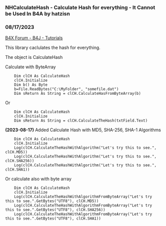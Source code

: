 ### NHCalculateHash - Calculate Hash for everything  -  It Cannot be Used In B4A by hatzisn
### 08/17/2023
[B4X Forum - B4J - Tutorials](https://www.b4x.com/android/forum/threads/149630/)

This library caclulates the hash for everything.  
  
The object is CalculateHash  
  
Calculate with ByteArray  
  

```B4X
    Dim clCH As CalculateHash  
    clCH.Initialize  
    Dim b() As Byte  
    b=File.ReadBytes("C:\MyFolder", "somefile.dat")  
    Dim sReturn As String = clCH.CalculateHasFromByteArray(b)
```

  
  
Or  
  

```B4X
    Dim clCH As CalculateHash  
    clCH.Initialize  
    Dim sReturn As String = clCH.CalculateTheHash(txtField.Text)
```

  
  
  
  
  
**(2023-08-17)** Added Calculate Hash with MD5, SHA-256, SHA-1 Algorithms  
  

```B4X
    Dim clCH As CalculateHash  
    clCH.Initialize  
    Log(clCH.CalculateTheHashWithAlgorithm("Let's try this to see.", clCH.MD5))  
    Log(clCH.CalculateTheHashWithAlgorithm("Let's try this to see.", clCH.SHA256))  
    Log(clCH.CalculateTheHashWithAlgorithm("Let's try this to see.", clCH.SHA1))
```

  
  
Or calculate also with byte array  
  

```B4X
    Dim clCH As CalculateHash  
    clCH.Initialize  
    Log(clCH.CalculateTheHashWithAlgorithmFromByteArray("Let's try this to see.".GetBytes("UTF8"), clCH.MD5))  
    Log(clCH.CalculateTheHashWithAlgorithmFromByteArray("Let's try this to see.".GetBytes("UTF8"), clCH.SHA256))  
    Log(clCH.CalculateTheHashWithAlgorithmFromByteArray("Let's try this to see.".GetBytes("UTF8"), clCH.SHA1))
```